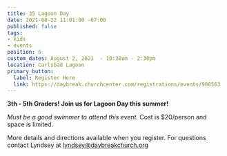 ```yaml
---
title: 35 Lagoon Day
date: 2021-06-22 11:01:00 -07:00
published: false
tags:
- kids
- events
position: 6
custom_dates: August 2, 2021  - 10:30am - 2:30pm
location: Carlsbad Lagoon
primary_button:
  label: Register Here
  link: https://daybreak.churchcenter.com/registrations/events/908563
---
```


**3th - 5th Graders! Join us for Lagoon Day this summer!**

*Must be a good swimmer to attend this event.*
Cost is $20/person and space is limited. 

More details and directions available when you register.
For questions contact Lyndsey at lyndsey@daybreakchurch.org